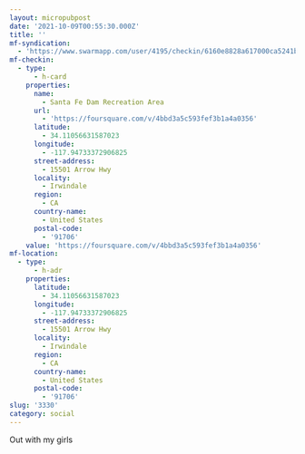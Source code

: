 ```yaml
---
layout: micropubpost
date: '2021-10-09T00:55:30.000Z'
title: ''
mf-syndication:
  - 'https://www.swarmapp.com/user/4195/checkin/6160e8828a617000ca5241bd'
mf-checkin:
  - type:
      - h-card
    properties:
      name:
        - Santa Fe Dam Recreation Area
      url:
        - 'https://foursquare.com/v/4bbd3a5c593fef3b1a4a0356'
      latitude:
        - 34.11056631587023
      longitude:
        - -117.94733372906825
      street-address:
        - 15501 Arrow Hwy
      locality:
        - Irwindale
      region:
        - CA
      country-name:
        - United States
      postal-code:
        - '91706'
    value: 'https://foursquare.com/v/4bbd3a5c593fef3b1a4a0356'
mf-location:
  - type:
      - h-adr
    properties:
      latitude:
        - 34.11056631587023
      longitude:
        - -117.94733372906825
      street-address:
        - 15501 Arrow Hwy
      locality:
        - Irwindale
      region:
        - CA
      country-name:
        - United States
      postal-code:
        - '91706'
slug: '3330'
category: social
---
```

Out with my girls
